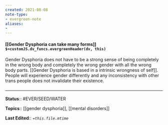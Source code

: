 ```yaml
---
created: 2021-08-08
note-type: 
- evergreen-note
aliases:
- 
---
```


#### [[Gender Dysphoria can take many forms]] `$=customJS.dv_funcs.evergreenHeader(dv, this)`

Gender Dysphoria does not have to be a strong sense of being completely in the wrong body and completely the wrong gender with all the wrong body parts. [[Gender Dysphoria is based in a intrinsic wrongness of self]]. People will experience gender differently and any inconsistency with other trans people does not invalidate their existence. 

### <hr class="footnote"/>

**Status**:: #EVER/SEED/WATER 

**Topics**::  [[gender dysphoria]], [[mental disorders]]
	
**Last Edited**:: *`=this.file.mtime`*
